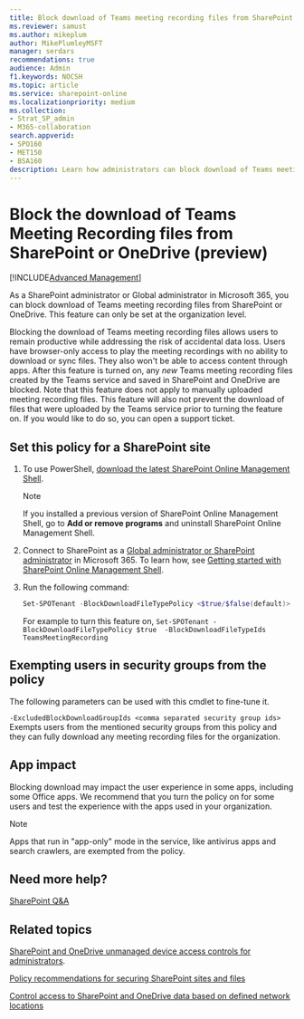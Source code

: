 ```yaml
---
title: Block download of Teams meeting recording files from SharePoint or OneDrive (preview)
ms.reviewer: samust
ms.author: mikeplum
author: MikePlumleyMSFT
manager: serdars
recommendations: true
audience: Admin
f1.keywords: NOCSH
ms.topic: article
ms.service: sharepoint-online
ms.localizationpriority: medium
ms.collection:
- Strat_SP_admin
- M365-collaboration
search.appverid:
- SPO160
- MET150
- BSA160
description: Learn how administrators can block download of Teams meeting recording files from SharePoint and OneDrive.
---
```


# Block the download of Teams Meeting Recording files from SharePoint or OneDrive (preview)

[!INCLUDE[Advanced Management](includes/advanced-management.md)]

As a SharePoint administrator or Global administrator in Microsoft 365, you can block download of Teams meeting recording files from SharePoint or OneDrive. This feature can only be set at the organization level.

Blocking the download of Teams meeting recording files allows users to remain productive while addressing the risk of accidental data loss. Users have browser-only access to play the meeting recordings with no ability to download or sync files. They also won't be able to access content through apps. After this feature is turned on, any _new_ Teams meeting recording files created by the Teams service and saved in SharePoint and OneDrive are blocked. Note that this feature does not apply to manually uploaded meeting recording files. This feature will also not prevent the download of files that were uploaded by the Teams service prior to turning the feature on. If you would like to do so, you can open a support ticket.   

## Set this policy for a SharePoint site

1. To use PowerShell, [download the latest SharePoint Online Management Shell](https://go.microsoft.com/fwlink/p/?LinkId=255251).

    > [!NOTE]
    > If you installed a previous version of SharePoint Online Management Shell, go to **Add or remove programs** and uninstall SharePoint Online Management Shell.
2. Connect to SharePoint as a [Global administrator or SharePoint administrator](./sharepoint-admin-role.md) in Microsoft 365. To learn how, see [Getting started with SharePoint Online Management Shell](/powershell/sharepoint/sharepoint-online/connect-sharepoint-online).

3.  Run the following command:

    ```PowerShell
    Set-SPOTenant -BlockDownloadFileTypePolicy <$true/$false(default)>  -BlockDownloadFileTypeIds  TeamsMeetingRecording
    ```
    For example to turn this feature on, `Set-SPOTenant -BlockDownloadFileTypePolicy $true  -BlockDownloadFileTypeIds  TeamsMeetingRecording`

## Exempting users in security groups from the policy

 The following parameters can be used with this cmdlet to fine-tune it.

  `-ExcludedBlockDownloadGroupIds <comma separated security group ids>` Exempts users from the mentioned security groups from this policy and they can fully download any meeting recording files for the organization.

## App impact

Blocking download may impact the user experience in some apps, including some Office apps. We recommend that you turn the policy on for some users and test the experience with the apps used in your organization. 

> [!NOTE]
> Apps that run in "app-only" mode in the service, like antivirus apps and search crawlers, are exempted from the policy.

## Need more help?

[SharePoint Q&A](/answers/topics/office-sharepoint-online.html)

## Related topics

[SharePoint and OneDrive unmanaged device access controls for administrators](/sharepoint/control-access-from-unmanaged-devices).

[Policy recommendations for securing SharePoint sites and files](/microsoft-365/enterprise/sharepoint-file-access-policies)

[Control access to SharePoint and OneDrive data based on defined network locations](control-access-based-on-network-location.md)
